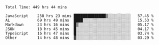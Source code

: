 
<!--START_SECTION:waka-->

```text
Total Time: 449 hrs 44 mins

JavaScript    258 hrs 23 mins ██████████████▒░░░░░░░░░░   57.45 %
AL            69 hrs 49 mins  ████░░░░░░░░░░░░░░░░░░░░░   15.53 %
Markdown      23 hrs 16 mins  █▒░░░░░░░░░░░░░░░░░░░░░░░   05.17 %
JSON          18 hrs 45 mins  █░░░░░░░░░░░░░░░░░░░░░░░░   04.17 %
TypeScript    16 hrs 47 mins  █░░░░░░░░░░░░░░░░░░░░░░░░   03.74 %
Other         14 hrs 48 mins  ▓░░░░░░░░░░░░░░░░░░░░░░░░   03.29 %
```

<!--END_SECTION:waka-->











